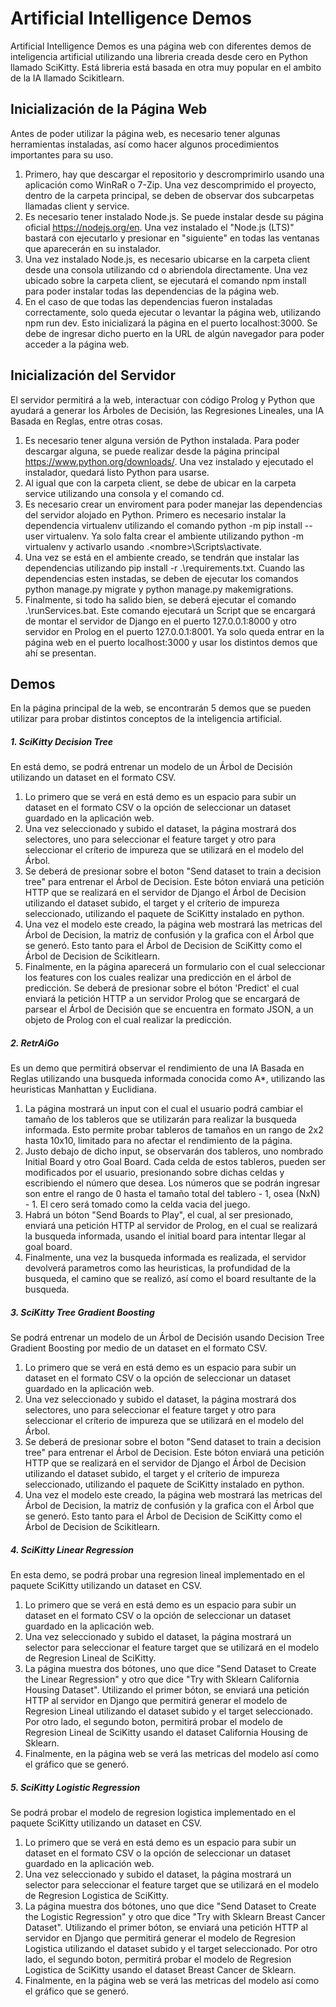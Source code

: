 #  Artificial Intelligence Demos
Artificial Intelligence Demos es una página web con diferentes demos de inteligencia artificial utilizando una libreria creada desde cero en Python llamado SciKitty. Está libreria está basada en otra muy popular en el ambito de la IA llamado Scikitlearn.

## Inicialización de la Página Web
Antes de poder utilizar la página web, es necesario tener algunas herramientas instaladas, así como hacer algunos procedimientos importantes para su uso. 

1. Primero, hay que descargar el repositorio y descromprimirlo usando una aplicación como WinRaR o 7-Zip. Una vez descomprimido el proyecto, dentro de la carpeta principal, se deben de observar dos subcarpetas llamadas client y service.
2. Es necesario tener instalado Node.js. Se puede instalar desde su página oficial https://nodejs.org/en. Una vez instalado el "Node.js (LTS)" bastará con ejecutarlo y presionar en "siguiente" en todas las ventanas que aparecerán en su instalador. 
3. Una vez instalado Node.js, es necesario ubicarse en la carpeta client desde una consola utilizando cd o abriendola directamente. Una vez ubicado sobre la carpeta client, se ejecutará el comando npm install para poder instalar todas las dependencias de la página web.
4. En el caso de que todas las dependencias fueron instaladas correctamente, solo queda ejecutar o levantar la página web, utilizando npm run dev. Esto inicializará la página en el puerto localhost:3000. Se debe de ingresar dicho puerto en la URL de algún navegador para poder acceder a la página web.

## Inicialización del Servidor
El servidor permitirá a la web, interactuar con código Prolog y Python que ayudará a generar los Árboles de Decisión, las Regresiones Lineales, una IA Basada en Reglas, entre otras cosas. 

1. Es necesario tener alguna versión de Python instalada. Para poder descargar alguna, se puede realizar desde la página principal https://www.python.org/downloads/. Una vez instalado y ejecutado el instalador, quedará listo Python para usarse.
2. Al igual que con la carpeta client, se debe de ubicar en la carpeta service utilizando una consola y el comando cd.
3. Es necesario crear un enviroment para poder manejar las dependencias del servidor alojado en Python. Primero es necesario instalar la dependencia virtualenv utilizando el comando python -m pip install --user virtualenv. Ya solo falta crear el ambiente utilizando python -m virtualenv <nombre> y activarlo usando .\<nombre>\Scripts\activate.
4. Una vez se está en el ambiente creado, se tendrán que instalar las dependencias utilizando pip install -r .\requirements.txt.  Cuando las dependencias esten instadas, se deben de ejecutar los comandos python manage.py migrate y python manage.py makemigrations. 
5. Finalmente, si todo ha salido bien, se deberá ejecutar el comando .\runServices.bat. Este comando ejecutará un Script que se encargará de montar el servidor de Django en el puerto 127.0.0.1:8000 y otro servidor en Prolog en el puerto 127.0.0.1:8001. Ya solo queda entrar en la página web en el puerto localhost:3000 y usar los distintos demos que ahí se presentan. 

## Demos
En la página principal de la web, se encontrarán 5 demos que se pueden utilizar para probar distintos conceptos de la inteligencia artificial.

##### 1. SciKitty Decision Tree
En está demo, se podrá entrenar un modelo de un Árbol de Decisión utilizando un dataset en el formato CSV.  
1. Lo primero que se verá en está demo es un espacio para subir un dataset en el formato CSV o la opción de seleccionar un dataset guardado en la aplicación web. 
2. Una vez seleccionado y subido el dataset, la página mostrará dos selectores, uno para seleccionar el feature target y otro para seleccionar el críterio de impureza que se utilizará en el modelo del Árbol.
3. Se deberá de presionar sobre el boton "Send dataset to train a decision tree" para entrenar el Árbol de Decision. Este bóton enviará una petición HTTP que se realizará en el servidor de Django el Árbol de Decision utilizando el dataset subido, el target  y el críterio de impureza seleccionado, utilizando el paquete de SciKitty instalado en python.
4. Una vez el modelo este creado, la página web mostrará las metricas del Árbol de Decision, la matriz de confusión y la grafica con el Árbol que se generó. Esto tanto para el Árbol de Decision de SciKitty como el Árbol de Decision de Scikitlearn. 
5. Finalmente, en la página aparecerá un formulario con el cual seleccionar los features con los cuales realizar una predicción en el árbol de predicción. Se deberá de presionar sobre el bóton 'Predict' el cual enviará la petición HTTP a un servidor Prolog que se encargará de parsear el Árbol de Decisión que se encuentra en formato JSON, a un objeto de Prolog con el cual realizar la predicción. 

##### 2. RetrAiGo
Es un demo que permitirá observar el rendimiento de una IA Basada en Reglas utilizando una busqueda informada conocida como A*, utilizando las heuristicas Manhattan y Euclidiana. 
1. La página mostrará un input con el cual el usuario podrá cambiar el tamaño de los tableros que se utilizarán para realizar la busqueda informada. Esto permite probar tableros de tamaños en un rango de 2x2 hasta 10x10, limitado para no afectar el rendimiento de la página.
2. Justo debajo de dicho input, se observarán dos tableros, uno nombrado Initial Board y otro Goal Board. Cada celda de estos tableros, pueden ser modificados por el usuario, presionando sobre dichas celdas y escribiendo el número que desea. Los números que se podrán ingresar son entre el rango de 0 hasta el tamaño total del tablero - 1, osea (NxN) - 1. El cero será tomado como la celda vacia del juego. 
3. Habrá un bóton "Send Boards to Play", el cual, al ser presionado, enviará una petición HTTP al servidor de Prolog, en el cual se realizará la busqueda informada, usando el initial board para intentar llegar al goal board.
4. Finalmente, una vez la busqueda informada es realizada, el servidor devolverá parametros como las heuristicas, la profundidad de la busqueda, el camino que se realizó, así como el board resultante de la busqueda.

##### 3. SciKitty Tree Gradient Boosting
Se podrá entrenar un modelo de un Árbol de Decisión usando Decision Tree Gradient Boosting por medio de un dataset en el formato CSV.  
1. Lo primero que se verá en está demo es un espacio para subir un dataset en el formato CSV o la opción de seleccionar un dataset guardado en la aplicación web. 
2. Una vez seleccionado y subido el dataset, la página mostrará dos selectores, uno para seleccionar el feature target y otro para seleccionar el críterio de impureza que se utilizará en el modelo del Árbol.
3. Se deberá de presionar sobre el boton "Send dataset to train a decision tree" para entrenar el Árbol de Decision. Este bóton enviará una petición HTTP que se realizará en el servidor de Django el Árbol de Decision utilizando el dataset subido, el target  y el críterio de impureza seleccionado, utilizando el paquete de SciKitty instalado en python.
4. Una vez el modelo este creado, la página web mostrará las metricas del Árbol de Decision, la matriz de confusión y la grafica con el Árbol que se generó. Esto tanto para el Árbol de Decision de SciKitty como el Árbol de Decision de Scikitlearn. 

##### 4. SciKitty Linear Regression
En esta demo, se podrá probar una regresion lineal implementado en el paquete SciKitty utilizando un dataset en CSV.
1. Lo primero que se verá en está demo es un espacio para subir un dataset en el formato CSV o la opción de seleccionar un dataset guardado en la aplicación web. 
2. Una vez seleccionado y subido el dataset, la página mostrará un selector para seleccionar el feature target que se utilizará en el modelo de Regresion Lineal de SciKitty.
3. La página muestra dos bótones, uno que dice "Send Dataset to Create the Linear Regression" y otro que dice "Try with Sklearn California Housing Dataset". Utilizando el primer bóton, se enviará una petición HTTP al servidor en Django que permitirá generar el modelo de Regresion Lineal utilizando el dataset subido y el target seleccionado. Por otro lado, el segundo boton, permitirá probar el modelo de Regresion Lineal de SciKitty usando el dataset California Housing de Sklearn. 
4. Finalmente, en la página web se verá las metricas del modelo así como el gráfico que se generó.

##### 5. SciKitty Logistic Regression
Se podrá probar el modelo de regresion logistica implementado en el paquete SciKitty utilizando un dataset en CSV.
1. Lo primero que se verá en está demo es un espacio para subir un dataset en el formato CSV o la opción de seleccionar un dataset guardado en la aplicación web. 
2. Una vez seleccionado y subido el dataset, la página mostrará un selector para seleccionar el feature target que se utilizará en el modelo de Regresion Logistica de SciKitty.
3. La página muestra dos bótones, uno que dice "Send Dataset to Create the Logistic Regression" y otro que dice "Try with Sklearn Breast Cancer Dataset". Utilizando el primer bóton, se enviará una petición HTTP al servidor en Django que permitirá generar el modelo de Regresion Logistica utilizando el dataset subido y el target seleccionado. Por otro lado, el segundo boton, permitirá probar el modelo de Regresion Logistica de SciKitty usando el dataset Breast Cancer de Sklearn. 
4. Finalmente, en la página web se verá las metricas del modelo así como el gráfico que se generó.